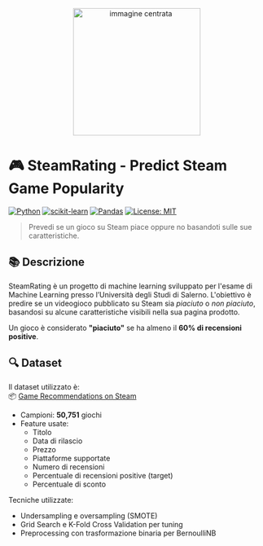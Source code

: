 
<p align="center">
  <img src="https://github.com/user-attachments/assets/f53fefc0-749f-4dca-82f2-f37032738f58" alt="immagine centrata" style="width: 250px" />
  <br>
</p>

# 🎮 SteamRating - Predict Steam Game Popularity

[![Python](https://img.shields.io/badge/python-3.10-blue.svg)](https://www.python.org/)
[![scikit-learn](https://img.shields.io/badge/scikit--learn-1.4.0-orange)](https://scikit-learn.org/)
[![Pandas](https://img.shields.io/badge/pandas-2.2.0-lightgrey)](https://pandas.pydata.org/)
[![License: MIT](https://img.shields.io/badge/License-MIT-yellow.svg)](https://opensource.org/licenses/MIT)

> Prevedi se un gioco su Steam piace oppure no basandoti sulle sue caratteristiche.

## 📚 Descrizione

SteamRating è un progetto di machine learning sviluppato per l'esame di Machine Learning presso l’Università degli Studi di Salerno. L'obiettivo è predire se un videogioco pubblicato su Steam sia *piaciuto* o *non piaciuto*, basandosi su alcune caratteristiche visibili nella sua pagina prodotto.

Un gioco è considerato **"piaciuto"** se ha almeno il **60% di recensioni positive**.

## 🔍 Dataset

Il dataset utilizzato è:  
📦 [Game Recommendations on Steam](https://www.kaggle.com/datasets/antonkozyriev/game-recommendations-on-steam)

- Campioni: **50,751** giochi
- Feature usate:
  - Titolo
  - Data di rilascio
  - Prezzo
  - Piattaforme supportate
  - Numero di recensioni
  - Percentuale di recensioni positive (target)
  - Percentuale di sconto

Tecniche utilizzate:
- Undersampling e oversampling (SMOTE)
- Grid Search e K-Fold Cross Validation per tuning
- Preprocessing con trasformazione binaria per BernoulliNB
